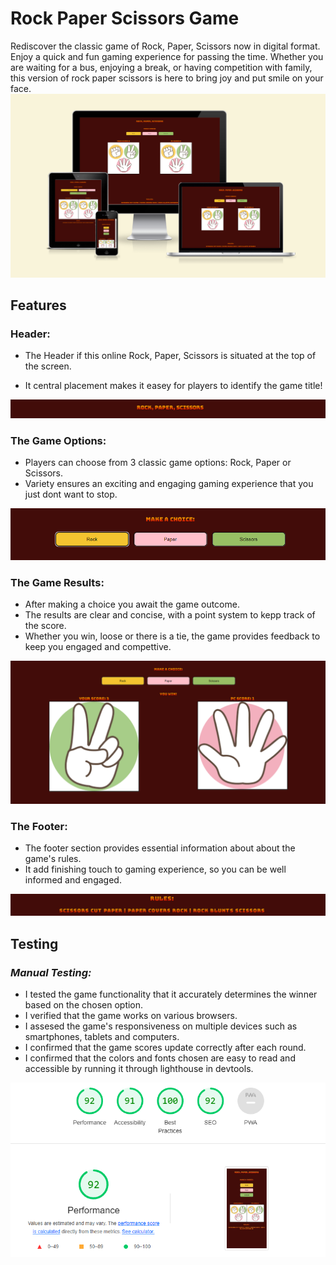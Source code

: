 # Rock Paper Scissors Game

Rediscover the classic game of Rock, Paper, Scissors now in digital format.
Enjoy a quick and fun gaming experience for passing the time. Whether you are waiting for a bus, enjoying a break, or having competition with family, this version of rock paper scissors is here to bring joy and put smile on your face.
![Rock Paper Scissors shown on various screen sizes](documentation/responsive.PNG)

## Features

### **Header:**

* The Header if this online Rock, Paper, Scissors is situated at the top of the screen.

* It central placement makes it easey for players to identify the game title!
  
![Title of the game](documentation/header.PNG)

### **The Game Options:**

* Players can choose from 3 classic game options: Rock, Paper or Scissors.
* Variety ensures an exciting and engaging gaming experience that you just dont want to stop.

![Choice section](documentation/choice.PNG)

### **The Game Results:**

* After making a choice you await the game outcome.
* The results are clear and concise, with a point system to kepp track of the score.
* Whether you win, loose or there is a tie, the game provides feedback to keep you engaged and compettive.

![Results and Scores](documentation/scoreArea.PNG)

### **The Footer:**

* The footer section provides essential information about about the game's rules.
* It add finishing touch to gaming experience, so you can be well informed and engaged.

![Footer with game rules](documentation/gameRules.PNG)

## Testing

### *Manual Testing:*

* I tested the game functionality that it accurately determines the winner based on the chosen option.
* I verified that the game works on various browsers.
* I assesed the game's responsiveness on multiple devices such as smartphones, tablets and computers.
* I confirmed that the game scores update correctly after each round.
* I confirmed that the colors and fonts chosen are easy to read and accessible by running it through lighthouse in devtools.

![Accessibility](documentation/access.PNG)


